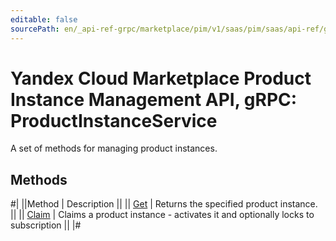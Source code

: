 ```yaml
---
editable: false
sourcePath: en/_api-ref-grpc/marketplace/pim/v1/saas/pim/saas/api-ref/grpc/ProductInstance/index.md
---
```


# Yandex Cloud Marketplace Product Instance Management API, gRPC: ProductInstanceService

A set of methods for managing product instances.

## Methods

#|
||Method | Description ||
|| [Get](get.md) | Returns the specified product instance. ||
|| [Claim](claim.md) | Claims a product instance - activates it and optionally locks to subscription ||
|#